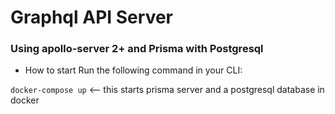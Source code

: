 # Graphql API Server
### Using apollo-server 2+ and Prisma with Postgresql


- How to start
Run the following command in your CLI:

`docker-compose up` <-- this starts prisma server and a postgresql database in docker
